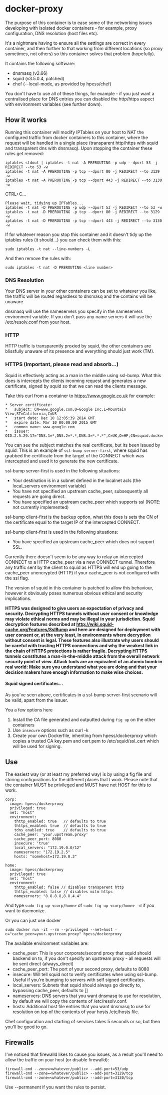 # docker-proxy
The purpose of this container is to ease some of the networking issues developing with isolated docker containers - for example, proxy configuration, DNS resolution (host files etc).

It's a nightmare having to ensure all the settings are correct in every container, and then further to that working from different locations (so proxy sometimes, not others) so this container solves that problem (hopefully).   

It contains the following software:
  - dnsmasq (v2.66)
  - squid (v3.5.0.4, patched)
  - chef (--local-mode, as provided by hpess/chef)


You don't have to use all of these things, for example - if you just want a centralised place for DNS entries you can disabled the http/https aspect with environment variables (see further down).

## How it works
Running this container will modify IPTables on your host to NAT the configured traffic from docker containers to this container, where the request will be handled in a single place (transparent http/https with squid and transparent dns with dnsmasq).  Upon stopping the container these rules get removed:
```
iptables stdout | iptables -t nat -A PREROUTING -p udp --dport 53 -j REDIRECT --to 53 -w
iptables -t nat -A PREROUTING -p tcp --dport 80 -j REDIRECT --to 3129 -w
iptables -t nat -A PREROUTING -p tcp --dport 443 -j REDIRECT --to 3130 -w
```
CTRL+C...
```
Please wait, tidying up IPTables...
iptables -t nat -D PREROUTING -p udp --dport 53 -j REDIRECT --to 53 -w
iptables -t nat -D PREROUTING -p tcp --dport 80 -j REDIRECT --to 3129 -w
iptables -t nat -D PREROUTING -p tcp --dport 443 -j REDIRECT --to 3130 -w
```
If for whatever reason you stop this container and it doesn't tidy up the iptables rules (it should...) you can check them with this:
```
sudo iptables -t nat --line-numbers -L
```
And then remove the rules with:
```
sudo iptables -t nat -D PREROUTING <line number>
```

### DNS Resolution
Your DNS server in your other containers can be set to whatever you like, the traffic will be routed regardless to dnsmasq and the contains will be unaware.

dnsmasq will use the nameservers you specify in the nameservers environment variable.  If you don't pass any name servers it will use the /etc/resolv.conf from your host.

### HTTP
HTTP traffic is transparently proxied by squid, the other containers are blissfully unaware of its presence and everything should just work (TM).

### HTTPS (Important, please read and absorb...)
Squid is effectively acting as a man in the middle using ssl-bump.  What this does is intercepts the clients incoming request and generates a new certificate, signed by squid so that we can read the clients message.  

Take this curl from a container to https://www.google.co.uk for example:
```
* Server certificate:
*   subject: CN=www.google.com,O=Google Inc,L=Mountain View,ST=California,C=US
*   start date: Dec 10 12:05:39 2014 GMT
*   expire date: Mar 10 00:00:00 2015 GMT
*   common name: www.google.com
*   issuer: OID.2.5.29.17="DNS.1=*,DNS.2=*.*,DNS.3=*.*.*",C=UK,O=HP,CN=squid.docker.local
```
You can see the subject matches the real certificate, but its been issued by squid.  This is an example of `ssl-bump server-first`, where squid has grabbed the certificate from the target of the CONNECT which was intercepted and used it to generate the new certificate.

ssl-bump server-first is used in the following situations:
  - Your destination is in a subnet defined in the localnet acls (the local_servers environment variable)
  - You have not specified an upstream cache_peer, subsequently all requests are going direct.
  - You have specified an upstream cache_peer which supports ssl (NOTE: not currently implemented)

ssl-bump client-first is the backup option, what this does is sets the CN of the certificate equal to the target IP of the intercepted CONNECT.

ssl-bump client-first is used in the following situations:
  - You have specified an upstream cache_peer which does not support SSL.

Currently there doesn't seem to be any way to relay an intercepted CONNECT to a HTTP cache_peer via a new CONNECT tunnel.  Therefore any traffic sent by the client to squid as HTTPS will end up going to the cache_peer unencrypted (HTTP) if your cache_peer is not configured with the ssl flag.

The version of squid in this container is patched to allow this behaviour, however it obviously poses numerous obvious ethical and security implications.  

**HTTPS was designed to give users an expectation of privacy and security. Decrypting HTTPS tunnels without user consent or knowledge may violate ethical norms and may be illegal in your jurisdiction. Squid decryption features described at http://wiki.squid-cache.org/Features/SslBump and here are designed for deployment with user consent or, at the very least, in environments where decryption without consent is legal. These features also illustrate why users should be careful with trusting HTTPS connections and why the weakest link in the chain of HTTPS protections is rather fragile. Decrypting HTTPS tunnels constitutes a man-in-the-middle attack from the overall network security point of view. Attack tools are an equivalent of an atomic bomb in real world: Make sure you understand what you are doing and that your decision makers have enough information to make wise choices.**

#### Squid signed certificates...
As you've seen above, certificates in a ssl-bump server-first scenario will be valid, apart from the issuer.

You a few options here
  1. Install the CA file generated and outputted during `fig up` on the other containers
  2. Use `insecure` options such as curl -k
  3. Create your own Dockerfile, inheriting from hpess/dockerproxy which copies a trusted CA key.pem and cert.pem to /etc/squid/ssl_cert which will be used for signing.

## Use
The easiest way (or at least my preferred way) is by using a fig file and storing configurations for the different places that I work.  Please note that the container MUST be privileged and MUST have net HOST for this to work.
```
corp:
  image: hpess/dockerproxy
  privileged: true
  net: "host"
  environment:
    thttp_enabled: true   // defaults to true
    thttps_enabled: true  // defaults to true
    tdns_enabled: true    // defaults to true
    cache_peer: 'your.upstream.proxy'
    cache_peer_port: 8080
    insecure: 'true'
    local_servers: "172.19.0.0/12"
    nameservers: "172.19.2.5"
    hosts: "somehost=172.19.0.3"

home:
  image: hpess/dockerproxy
  privileged: true
  net: "host"
  environment:
    thttp_enabled: false // disables transparent http
    thttps_enabled: false // disables mitm https
    nameservers: "8.8.8.8,8.8.4.4"
```
And type `sudo fig up <corp/home>` of `sudo fig up <corp/home> -d` if you want to daemonize.

Or you can just use docker
```
sudo docker run -it --rm --privileged --net=host -e="cache_peer=your.upstream.proxy" hpess/dockerproxy
```
The available environment variables are:
  - cache_peer: This is your corporate/second proxy that squid should backend on to, if you don't specify an upstream proxy - all requests will be sent direct (always_direct)
  - cache_peer_port: The port of your second proxy, defaults to 8080
  - insecure: Will tell squid not to verify certificates when using ssl-bump.  Useful if you're bumping to servers with self signed certificates.
  - local_servers: Subnets that squid should always go directly to, bypassing cache_peer, defaults to []
  - nameservers: DNS servers that you want dnsmasq to use for resolution, by default we will copy the contents of /etc/resolv.conf.
  - hosts: Additional host file entries that you want dnsmasq to use for resolution on top of the contents of your hosts /etc/hosts file.

Chef configuration and starting of services takes 5 seconds or so, but then you'll be good to go.

## Firewalls
I've noticed that firewalld likes to cause you issues, as a result you'll need to allow the traffic on your host (or disable firewalld):
```
firewall-cmd --zone=<whatever/public> --add-port=53/udp
firewall-cmd --zone=<whatever/public> --add-port=3129/tcp
firewall-cmd --zone=<whatever/public> --add-port=3130/tcp
```
Use --permanent if you want the rules to persist.
